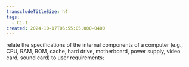 ```yaml
---
transcludeTitleSize: h4
tags:
  - C1.1
created: 2024-10-17T06:55:05.000-0400
---
```

relate the specifications of the internal components of a computer (e.g., CPU, RAM, ROM, cache, hard drive, motherboard, power supply, video card, sound card) to user requirements;